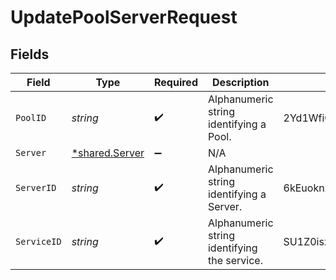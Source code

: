 # UpdatePoolServerRequest


## Fields

| Field                                           | Type                                            | Required                                        | Description                                     | Example                                         |
| ----------------------------------------------- | ----------------------------------------------- | ----------------------------------------------- | ----------------------------------------------- | ----------------------------------------------- |
| `PoolID`                                        | *string*                                        | :heavy_check_mark:                              | Alphanumeric string identifying a Pool.         | 2Yd1WfiCBPENLloXfXmlO                           |
| `Server`                                        | [*shared.Server](../../models/shared/server.md) | :heavy_minus_sign:                              | N/A                                             |                                                 |
| `ServerID`                                      | *string*                                        | :heavy_check_mark:                              | Alphanumeric string identifying a Server.       | 6kEuoknxiaDBCLiAjKqyXq                          |
| `ServiceID`                                     | *string*                                        | :heavy_check_mark:                              | Alphanumeric string identifying the service.    | SU1Z0isxPaozGVKXdv0eY                           |